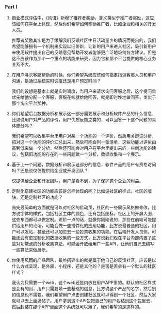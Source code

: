 ### Part I

1. 商业模式评估中，《风语》新增了推荐者奖励，含义类似于推广者奖励，这应该如何在平台上体现，然后你们希望如何奖励推广者，比如企业和相关的开发人员。

   推荐者奖励其实是为了缓解我们反馈社区中日活动量少的情况而提出的，我们希望能够拥有一个机制来实现以旧带新，让新的用户来进入社区，吸引新用户来使用软件提出自己的反馈意见帮助开发者能够更广泛地吸纳各方建议。但是这不应该作为那个一个重点的功能来研究，因为它和那个平台提供的核心业务关系不大。

2. 在用户寻求客服帮助的时候，你们希望系统应该如何指定指派客服人员和用户沟通，是通过系统实时调度还是用户预定时间？

   我们的设想是基本上就是实时调度，当用户来请求询问客服之后，这个提问会优先给他分配一个客服，客服在线就给他回答，就是即时性地做回答，类似于那个淘宝平台那种。

3. 你们希望后台数据分析和展示这一部分需要展示和分析软件产品的什么信息，比如说用户对产品的评价，用户优质反馈之类的，可以回答一下这个问题的具体部分吗？

   我们希望可以收集平台里用户对某一个功能的一个评价，然后用关键词分析，把对这一个功能的评价汇总出来，然后可能会列一张清单，这些功能以评价由高到低来做一个分析，然后还可能会对用户在平台里提出来的一些新功能的建议，包括旧功能的存在的一些问题做一个分析，数据收集和一个展示。

4. 基于上一个问题，数据分析和展示这部分的信息，软件产品的用户有资格访问吗？还是说仅仅提供给企业或开发团队？

   仅提供给企业和开发团队，用户是看不到，为了保护这个企业的利益。

5. 定制化搭建社区的功能应该是怎样体现的呢？比如说社区的样式，社区的版块，还是定制社区的功能？

   首先最简单的方面就是可以对社区的启动页，社区的一些展示风格做修改，比方说字体的样式，包括社区主体的颜色，还有包括图标，社区上的开屏大图，这些东西都可以做定制。进阶一点的话，就像你刚刚说的，那些在前端可能提供给用户的论坛，可能会做一些插件化的应用功能，比方说最普通的社区，用户可以发帖，甚至还可以加进去一些投票收集的功能。在后端开发人员侧，可能还会有更定制化的数据收集的一些方式，比方说我们现在平台内部内置了这些对功能点的分析收集算法，可能会开放给用户一些API，让他们自己去编写一些算法来做展示。

6. 你使用风雨的产品团队，最终搭建出的就是属于他自己的反馈社区，应该是以什么方式呈现，是外部，小程序，还是其他的？是否是否会有一个默认的社区样式？

   我认为只需要一个web，这个web还是内嵌在用户APP里的。默认的社区样式是会有的用，用户只需要填一些基础的信息，比方说这个产品的名字，然后别的信息也不需要。我们希望用户点击创建社区就可以得到一个社区，然后大家就可以去上面发帖了。用户拿到这个API包把自己的用户名粘到这个包里去，然后封装在那个APP里面这个系统就可以用了，我们希望的是这样的。